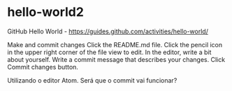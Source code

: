 # hello-world2
GitHub Hello World - https://guides.github.com/activities/hello-world/

Make and commit changes
  Click the README.md file.
  Click the  pencil icon in the upper right corner of the file view to edit.
  In the editor, write a bit about yourself.
  Write a commit message that describes your changes.
  Click Commit changes button.

Utilizando o editor Atom.
Será que o commit vai funcionar?

